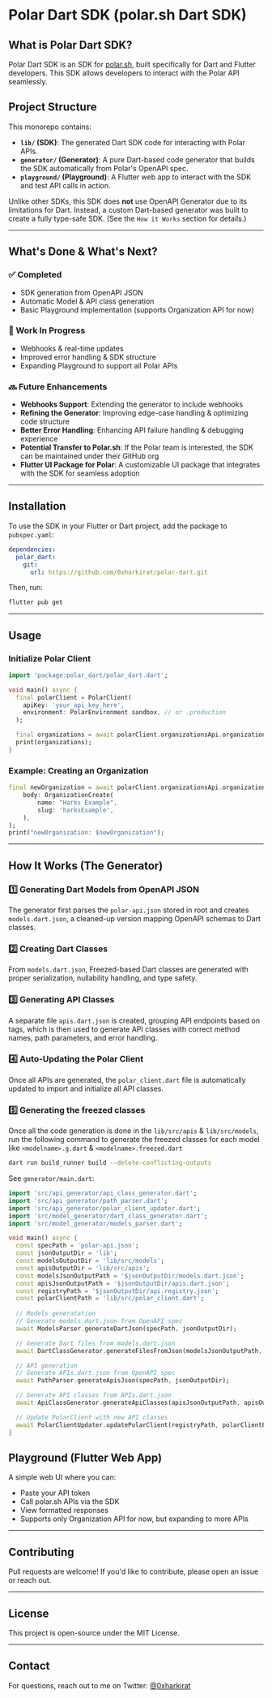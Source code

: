 # Polar Dart SDK (polar.sh Dart SDK)

## What is Polar Dart SDK?
Polar Dart SDK is an SDK for [polar.sh](https://polar.sh), built specifically for Dart and Flutter developers. This SDK allows developers to interact with the Polar API seamlessly.

## Project Structure
This monorepo contains:

- **`lib/` (SDK)**: The generated Dart SDK code for interacting with Polar APIs.
- **`generator/` (Generator)**: A pure Dart-based code generator that builds the SDK automatically from Polar's OpenAPI spec.
- **`playground/` (Playground)**: A Flutter web app to interact with the SDK and test API calls in action.

Unlike other SDKs, this SDK does **not** use OpenAPI Generator due to its limitations for Dart. Instead, a custom Dart-based generator was built to create a fully type-safe SDK. (See the `How it Works` section for details.)

---

## What's Done & What's Next?
### ✅ Completed
- SDK generation from OpenAPI JSON
- Automatic Model & API class generation
- Basic Playground implementation (supports Organization API for now)

### 🚧 Work In Progress
- Webhooks & real-time updates
- Improved error handling & SDK structure
- Expanding Playground to support all Polar APIs

### 🔜 Future Enhancements
- **Webhooks Support**: Extending the generator to include webhooks
- **Refining the Generator**: Improving edge-case handling & optimizing code structure
- **Better Error Handling**: Enhancing API failure handling & debugging experience
- **Potential Transfer to Polar.sh**: If the Polar team is interested, the SDK can be maintained under their GitHub org
- **Flutter UI Package for Polar**: A customizable UI package that integrates with the SDK for seamless adoption

---

## Installation
To use the SDK in your Flutter or Dart project, add the package to `pubspec.yaml`:

```yaml
dependencies:
  polar_dart:
    git:
      url: https://github.com/0xharkirat/polar-dart.git
```

Then, run:

```sh
flutter pub get
```

---

## Usage
### Initialize Polar Client
```dart
import 'package:polar_dart/polar_dart.dart';

void main() async {
  final polarClient = PolarClient(
    apiKey: 'your_api_key_here',
    environment: PolarEnvironment.sandbox, // or .production
  );

  final organizations = await polarClient.organizationsApi.organizationsList();
  print(organizations);
}
```

### Example: Creating an Organization
```dart
final newOrganization = await polarClient.organizationsApi.organizationsCreate(
    body: OrganizationCreate(
        name: "Harks Example",
        slug: 'harksExample',
    ),
);
print("newOrganization: $newOrganization");
```

---

## How It Works (The Generator)

### 1️⃣ Generating Dart Models from OpenAPI JSON
The generator first parses the `polar-api.json` stored in root and creates `models.dart.json`, a cleaned-up version mapping OpenAPI schemas to Dart classes.

### 2️⃣ Creating Dart Classes
From `models.dart.json`, Freezed-based Dart classes are generated with proper serialization, nullability handling, and type safety.

### 3️⃣ Generating API Classes
A separate file `apis.dart.json` is created, grouping API endpoints based on tags, which is then used to generate API classes with correct method names, path parameters, and error handling.

### 4️⃣ Auto-Updating the Polar Client
Once all APIs are generated, the `polar_client.dart` file is automatically updated to import and initialize all API classes.

### 5️⃣ Generating the freezed classes
Once all the code generation is done in the `lib/src/apis` & `lib/src/models`, run the following command to generate the freezed classes for each model like `<modelname>.g.dart` & `<modelname>.freezed.dart`
```sh
dart run build_runner build --delete-conflicting-outputs 
```

See `generator/main.dart`:
```dart
import 'src/api_generator/api_class_generator.dart';
import 'src/api_generator/path_parser.dart';
import 'src/api_generator/polar_client_updater.dart';
import 'src/model_generator/dart_class_generator.dart';
import 'src/model_generator/models_parser.dart';

void main() async {
  const specPath = 'polar-api.json';
  const jsonOutputDir = 'lib';
  const modelsOutputDir = 'lib/src/models';
  const apisOutputDir = 'lib/src/apis';
  const modelsJsonOutputPath = '$jsonOutputDir/models.dart.json';
  const apisJsonOutputPath = '$jsonOutputDir/apis.dart.json';
  const registryPath = '$jsonOutputDir/api.registry.json';
  const polarClientPath = 'lib/src/polar_client.dart';
  
  // Models generatation
  // Generate models.dart.json from OpenAPI spec
  await ModelsParser.generateDartJson(specPath, jsonOutputDir);

  // Generate Dart files from models.dart.json
  await DartClassGenerator.generateFilesFromJson(modelsJsonOutputPath, modelsOutputDir);

  // API generation
  // Generate APIs.dart.json from OpenAPI spec
  await PathParser.generateApisJson(specPath, jsonOutputDir);

  // Generate API classes from APIs.dart.json
  await ApiClassGenerator.generateApiClasses(apisJsonOutputPath, apisOutputDir, jsonOutputDir);

  // Update PolarClient with new API classes
  await PolarClientUpdater.updatePolarClient(registryPath, polarClientPath);
}
```

## Playground (Flutter Web App)
A simple web UI where you can:
- Paste your API token
- Call polar.sh APIs via the SDK
- View formatted responses
- Supports only Organization API for now, but expanding to more APIs

---

## Contributing
Pull requests are welcome! If you'd like to contribute, please open an issue or reach out.

---

## License
This project is open-source under the MIT License.

---

## Contact
For questions, reach out to me on Twitter: [@0xharkirat](https://x.com/0xharkirat)